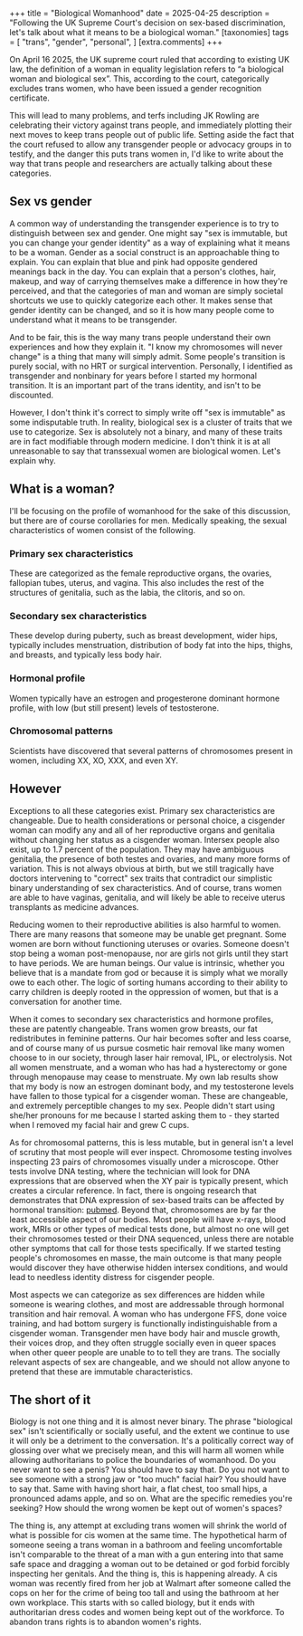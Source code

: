 +++
title = "Biological Womanhood"
date = 2025-04-25
description = "Following the UK Supreme Court's decision on sex-based discrimination, let's talk about what it means to be a biological woman."
[taxonomies]
tags = [
    "trans",
    "gender",
    "personal",
  ]
[extra.comments]
+++

On April 16 2025, the UK supreme court ruled that according to existing UK law, the definition of a woman in equality legislation refers to “a biological woman and biological sex”. This, according to the court, categorically excludes trans women, who have been issued a gender recognition certificate.

This will lead to many problems, and terfs including JK Rowling are celebrating their victory against trans people, and immediately plotting their next moves to keep trans people out of public life. Setting aside the fact that the court refused to allow any transgender people or advocacy groups in to testify, and the danger this puts trans women in, I'd like to write about the way that trans people and researchers are actually talking about these categories.

## Sex vs gender

A common way of understanding the transgender experience is to try to distinguish between sex and gender. One might say "sex is immutable, but you can change your gender identity" as a way of explaining what it means to be a woman. Gender as a social construct is an approachable thing to explain. You can explain that blue and pink had opposite gendered meanings back in the day. You can explain that a person's clothes, hair, makeup, and way of carrying themselves make a difference in how they're perceived, and that the categories of man and woman are simply societal shortcuts we use to quickly categorize each other. It makes sense that gender identity can be changed, and so it is how many people come to understand what it means to be transgender.

And to be fair, this is the way many trans people understand their own experiences and how they explain it. "I know my chromosomes will never change" is a thing that many will simply admit. Some people's transition is purely social, with no HRT or surgical intervention. Personally, I identified as transgender and nonbinary for years before I started my hormonal transition. It is an important part of the trans identity, and isn't to be discounted.

However, I don't think it's correct to simply write off "sex is immutable" as some indisputable truth. In reality, biological sex is a cluster of traits that we use to categorize. Sex is absolutely not a binary, and many of these traits are in fact modifiable through modern medicine. I don't think it is at all unreasonable to say that transsexual women are biological women. Let's explain why.

## What is a woman?

I'll be focusing on the profile of womanhood for the sake of this discussion, but there are of course corollaries for men. Medically speaking, the sexual characteristics of women consist of the following.

### Primary sex characteristics

These are categorized as the female reproductive organs, the ovaries, fallopian tubes, uterus, and vagina. This also includes the rest of the structures of genitalia, such as the labia, the clitoris, and so on.

### Secondary sex characteristics

These develop during puberty, such as breast development, wider hips, typically includes menstruation, distribution of body fat into the hips, thighs, and breasts, and typically less body hair.

### Hormonal profile

Women typically have an estrogen and progesterone dominant hormone profile, with low (but still present) levels of testosterone.

### Chromosomal patterns

Scientists have discovered that several patterns of chromosomes present in women, including XX, XO, XXX, and even XY.

## However

Exceptions to all these categories exist. Primary sex characteristics are changeable. Due to health considerations or personal choice, a cisgender woman can modify any and all of her reproductive organs and genitalia without changing her status as a cisgender woman. Intersex people also exist, up to 1.7 percent of the population. They may have ambiguous genitalia, the presence of both testes and ovaries, and many more forms of variation. This is not always obvious at birth, but we still tragically have doctors intervening to "correct" sex traits that contradict our simplistic binary understanding of sex characteristics. And of course, trans women are able to have vaginas, genitalia, and will likely be able to receive uterus transplants as medicine advances.

Reducing women to their reproductive abilities is also harmful to women. There are many reasons that someone may be unable get pregnant. Some women are born without functioning uteruses or ovaries. Someone doesn't stop being a woman post-menopause, nor are girls not girls until they start to have periods. We are human beings. Our value is intrinsic, whether you believe that is a mandate from god or because it is simply what we morally owe to each other. The logic of sorting humans according to their ability to carry children is deeply rooted in the oppression of women, but that is a conversation for another time.

When it comes to secondary sex characteristics and hormone profiles, these are patently changeable. Trans women grow breasts, our fat redistributes in feminine patterns. Our hair becomes softer and less coarse, and of course many of us pursue cosmetic hair removal like many women choose to in our society, through laser hair removal, IPL, or electrolysis. Not all women menstruate, and a woman who has had a hysterectomy or gone through menopause may cease to menstruate. My own lab results show that my body is now an estrogen dominant body, and my testosterone levels have fallen to those typical for a cisgender woman. These are changeable, and extremely perceptible changes to my sex. People didn't start using she/her pronouns for me because I started asking them to - they started when I removed my facial hair and grew C cups.

As for chromosomal patterns, this is less mutable, but in general isn't a level of scrutiny that most people will ever inspect. Chromosome testing involves inspecting 23 pairs of chromosomes visually under a microscope. Other tests involve DNA testing, where the technician will look for DNA expressions that are observed when the XY pair is typically present, which creates a circular reference. In fact, there is ongoing research that demonstrates that DNA expression of sex-based traits can be affected by hormonal transition: [pubmed](https://pubmed.ncbi.nlm.nih.gov/35177097/). Beyond that, chromosomes are by far the least accessible aspect of our bodies. Most people will have x-rays, blood work, MRIs or other types of medical tests done, but almost no one will get their chromosomes tested or their DNA sequenced, unless there are notable other symptoms that call for those tests specifically. If we started testing people's chromosomes en masse, the main outcome is that many people would discover they have otherwise hidden intersex conditions, and would lead to needless identity distress for cisgender people.

Most aspects we can categorize as sex differences are hidden while someone is wearing clothes, and most are addressable through hormonal transition and hair removal. A woman who has undergone FFS, done voice training, and had bottom surgery is functionally indistinguishable from a cisgender woman. Transgender men have body hair and muscle growth, their voices drop, and they often struggle socially even in queer spaces when other queer people are unable to to tell they are trans. The socially relevant aspects of sex are changeable, and we should not allow anyone to pretend that these are immutable characteristics.

## The short of it

Biology is not one thing and it is almost never binary. The phrase "biological sex" isn't scientifically or socially useful, and the extent we continue to use it will only be a detriment to the conversation. It's a politically correct way of glossing over what we precisely mean, and this will harm all women while allowing authoritarians to police the boundaries of womanhood. Do you never want to see a penis? You should have to say that. Do you not want to see someone with a strong jaw or "too much" facial hair? You should have to say that. Same with having short hair, a flat chest, too small hips, a pronounced adams apple, and so on. What are the specific remedies you're seeking? How should the wrong women be kept out of women's spaces?

The thing is, any attempt at excluding trans women will shrink the world of what is possible for cis women at the same time. The hypothetical harm of someone seeing a trans woman in a bathroom and feeling uncomfortable isn't comparable to the threat of a man with a gun entering into that same safe space and dragging a woman out to be detained or god forbid forcibly inspecting her genitals. And the thing is, this is happening already. A cis woman was recently fired from her job at Walmart after someone called the cops on her for the crime of being too tall and using the bathroom at her own workplace. This starts with so called biology, but it ends with authoritarian dress codes and women being kept out of the workforce. To abandon trans rights is to abandon women's rights.
